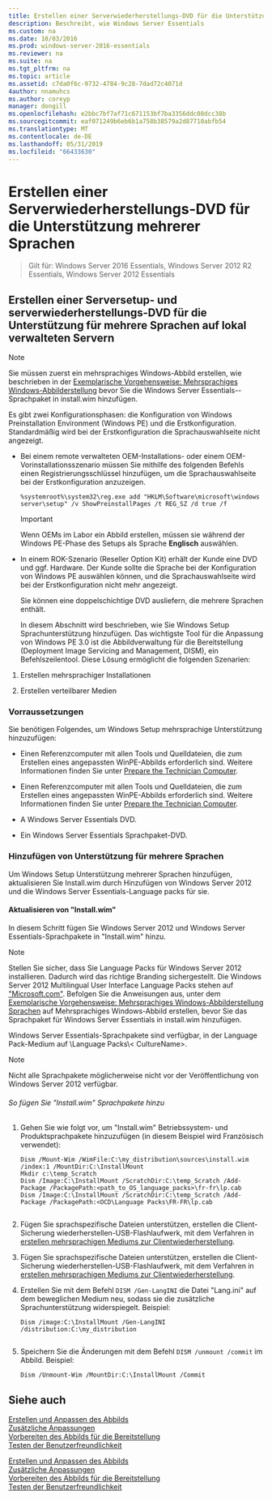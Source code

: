 ```yaml
---
title: Erstellen einer Serverwiederherstellungs-DVD für die Unterstützung mehrerer Sprachen
description: Beschreibt, wie Windows Server Essentials
ms.custom: na
ms.date: 10/03/2016
ms.prod: windows-server-2016-essentials
ms.reviewer: na
ms.suite: na
ms.tgt_pltfrm: na
ms.topic: article
ms.assetid: c7da0f6c-9732-4784-9c28-7dad72c4071d
4author: nnamuhcs
ms.author: coreyp
manager: dongill
ms.openlocfilehash: e2bbc7bf7af71c671153bf7ba3356ddc08dcc38b
ms.sourcegitcommit: eaf071249b6eb6b1a758b38579a2d87710abfb54
ms.translationtype: MT
ms.contentlocale: de-DE
ms.lasthandoff: 05/31/2019
ms.locfileid: "66433630"
---
```

# <a name="create-a-server-recovery-dvd-for-multi-language-support"></a>Erstellen einer Serverwiederherstellungs-DVD für die Unterstützung mehrerer Sprachen

>Gilt für: Windows Server 2016 Essentials, Windows Server 2012 R2 Essentials, Windows Server 2012 Essentials

##  <a name="BKMK_MLHeadedRecovery"></a> Erstellen einer Serversetup- und serverwiederherstellungs-DVD für die Unterstützung für mehrere Sprachen auf lokal verwalteten Servern  
  
> [!NOTE]
>  Sie müssen zuerst ein mehrsprachiges Windows-Abbild erstellen, wie beschrieben in der [Exemplarische Vorgehensweise: Mehrsprachiges Windows-Abbilderstellung](https://technet.microsoft.com/library/jj126995) bevor Sie die Windows Server Essentials--Sprachpaket in install.wim hinzufügen.  
  
 Es gibt zwei Konfigurationsphasen: die Konfiguration von Windows Preinstallation Environment (Windows PE) und die Erstkonfiguration. Standardmäßig wird bei der Erstkonfiguration die Sprachauswahlseite nicht angezeigt.  
  
- Bei einem remote verwalteten OEM-Installations- oder einem OEM-Vorinstallationsszenario müssen Sie mithilfe des folgenden Befehls einen Registrierungsschlüssel hinzufügen, um die Sprachauswahlseite bei der Erstkonfiguration anzuzeigen.  
  
  ```  
  %systemroot%\system32\reg.exe add "HKLM\Software\microsoft\windows server\setup" /v ShowPreinstallPages /t REG_SZ /d true /f  
  ```  
  
  > [!IMPORTANT]
  >  Wenn OEMs im Labor ein Abbild erstellen, müssen sie während der Windows PE-Phase des Setups als Sprache **Englisch** auswählen.  
  
- In einem ROK-Szenario (Reseller Option Kit) erhält der Kunde eine DVD und ggf. Hardware. Der Kunde sollte die Sprache bei der Konfiguration von Windows PE auswählen können, und die Sprachauswahlseite wird bei der Erstkonfiguration nicht mehr angezeigt.  
  
  Sie können eine doppelschichtige DVD ausliefern, die mehrere Sprachen enthält.  
  
  In diesem Abschnitt wird beschrieben, wie Sie Windows Setup Sprachunterstützung hinzufügen. Das wichtigste Tool für die Anpassung von Windows PE 3.0 ist die Abbildverwaltung für die Bereitstellung (Deployment Image Servicing and Management, DISM), ein Befehlszeilentool. Diese Lösung ermöglicht die folgenden Szenarien:  
  
1.  Erstellen mehrsprachiger Installationen  
  
2.  Erstellen verteilbarer Medien  
  
### <a name="prerequisites"></a>Vorraussetzungen  
 Sie benötigen Folgendes, um Windows Setup mehrsprachige Unterstützung hinzuzufügen:  
  

-   Einen Referenzcomputer mit allen Tools und Quelldateien, die zum Erstellen eines angepassten WinPE-Abbilds erforderlich sind. Weitere Informationen finden Sie unter [Prepare the Technician Computer](Prepare-the-Technician-Computer.md).  

-   Einen Referenzcomputer mit allen Tools und Quelldateien, die zum Erstellen eines angepassten WinPE-Abbilds erforderlich sind. Weitere Informationen finden Sie unter [Prepare the Technician Computer](../install/Prepare-the-Technician-Computer.md).  

  
-   A  Windows Server Essentials DVD.  
  
-   Ein Windows Server Essentials Sprachpaket-DVD.  
  
###  <a name="BKMK_Steps"></a> Hinzufügen von Unterstützung für mehrere Sprachen  
 Um Windows Setup Unterstützung mehrerer Sprachen hinzufügen, aktualisieren Sie Install.wim durch Hinzufügen von Windows Server 2012 und die Windows Server Essentials-Language packs für sie.  
  
#### <a name="update-installwim"></a>Aktualisieren von "Install.wim"  
 In diesem Schritt fügen Sie Windows Server 2012 und Windows Server Essentials-Sprachpakete in "Install.wim" hinzu.  
  
> [!NOTE]
>  Stellen Sie sicher, dass Sie Language Packs für Windows Server 2012 installieren. Dadurch wird das richtige Branding sichergestellt. Die Windows Server 2012 Multilingual User Interface Language Packs stehen auf ["Microsoft.com"](https://www.microsoft.com/OEM/en/installation/downloads/Pages/technical-downloads.aspx). Befolgen Sie die Anweisungen aus, unter dem [Exemplarische Vorgehensweise: Mehrsprachiges Windows-Abbilderstellung Sprachen](https://technet.microsoft.com/library/jj126995.aspx) auf Mehrsprachiges Windows-Abbild erstellen, bevor Sie das Sprachpaket für Windows Server Essentials in install.wim hinzufügen.  
>   
>  Windows Server Essentials-Sprachpakete sind verfügbar, in der Language Pack-Medium auf \Language Packs\\< CultureName\>.  
  
> [!NOTE]
>  Nicht alle Sprachpakete möglicherweise nicht vor der Veröffentlichung von Windows Server 2012 verfügbar.  
  
###### <a name="to-add-language-packs-to-installwim"></a>So fügen Sie "Install.wim" Sprachpakete hinzu  
  
1.  Gehen Sie wie folgt vor, um "Install.wim" Betriebssystem- und Produktsprachpakete hinzuzufügen (in diesem Beispiel wird Französisch verwendet):  
  
    ```  
    Dism /Mount-Wim /WimFile:C:\my_distribution\sources\install.wim /index:1 /MountDir:C:\InstallMount  
    Mkdir c:\temp_Scratch  
    Dism /Image:C:\InstallMount /ScratchDir:C:\temp_Scratch /Add-Package /PackagePath:<path_to_OS_language_packs>\fr-fr\lp.cab  
    Dism /Image:C:\InstallMount /ScratchDir:C:\temp_Scratch /Add-Package /PackagePath:<OCD\Language Packs\FR-FR\lp.cab  
  
    ```  
  

2.  Fügen Sie sprachspezifische Dateien unterstützen, erstellen die Client-Sicherung wiederherstellen-USB-Flashlaufwerk, mit dem Verfahren in [erstellen mehrsprachigen Mediums zur Clientwiederherstellung](Build-Multi-Language-Client-Restore-Media.md).  

2.  Fügen Sie sprachspezifische Dateien unterstützen, erstellen die Client-Sicherung wiederherstellen-USB-Flashlaufwerk, mit dem Verfahren in [erstellen mehrsprachigen Mediums zur Clientwiederherstellung](../install/Build-Multi-Language-Client-Restore-Media.md).  

  
3.  Erstellen Sie mit dem Befehl `DISM /Gen-LangINI` die Datei "Lang.ini" auf dem beweglichen Medium neu, sodass sie die zusätzliche Sprachunterstützung widerspiegelt. Beispiel:  
  
    ```  
    Dism /image:C:\InstallMount /Gen-LangINI /distribution:C:\my_distribution  
  
    ```  
  
4.  Speichern Sie die Änderungen mit dem Befehl `DISM /unmount /commit` im Abbild. Beispiel:  
  
    ```  
    Dism /Unmount-Wim /MountDir:C:\InstallMount /Commit  
    ```  
  
## <a name="see-also"></a>Siehe auch  

 [Erstellen und Anpassen des Abbilds](Creating-and-Customizing-the-Image.md)   
 [Zusätzliche Anpassungen](Additional-Customizations.md)   
 [Vorbereiten des Abbilds für die Bereitstellung](Preparing-the-Image-for-Deployment.md)   
 [Testen der Benutzerfreundlichkeit](Testing-the-Customer-Experience.md)

 [Erstellen und Anpassen des Abbilds](../install/Creating-and-Customizing-the-Image.md)   
 [Zusätzliche Anpassungen](../install/Additional-Customizations.md)   
 [Vorbereiten des Abbilds für die Bereitstellung](../install/Preparing-the-Image-for-Deployment.md)   
 [Testen der Benutzerfreundlichkeit](../install/Testing-the-Customer-Experience.md)

